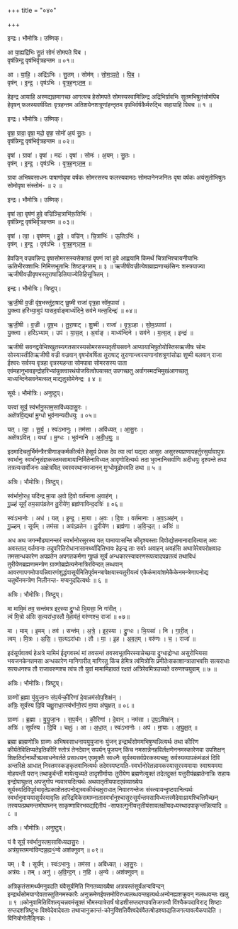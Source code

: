 +++
title = "०४०"

+++


इन्द्रः। भौमोत्रिः। उष्णिक्।

आ या॒ह्यद्रि॑भिः सु॒तं सोमं॑ सोमपते पिब ।  
वृष॑न्निन्द्र॒ वृष॑भिर्वृत्रहन्तम ॥ ०१॥

आ । या॒हि॒ । अद्रि॑ऽभिः । सु॒तम् । सोम॑म् । सो॒म॒ऽप॒ते॒ । पि॒ब॒ ।  
वृष॑न् । इ॒न्द्र॒ । वृष॑ऽभिः । वृ॒त्र॒ह॒न्ऽत॒म॒ ॥

हेइन्द्र आयाहि अस्मद्यज्ञमागच्छ आगत्यच हेसोमपते सोमस्यस्वामिन्निन्द्र अद्रिभिर्ग्रावभिः सुतमभिषुतंसोमंपिब हेवृषन् फलस्यवर्षयितः वृत्रहन्तम अतिशयेनशत्रूणांहन्तृतम वृषभिर्वर्षकैर्मरुद्भिः सहायाहि पिबच ॥ १ ॥

इन्द्रः। भौमोत्रिः। उष्णिक्।

वृषा॒ ग्रावा॒ वृषा॒ मदो॒ वृषा॒ सोमो॑ अ॒यं सु॒तः ।  
वृष॑न्निन्द्र॒ वृष॑भिर्वृत्रहन्तम ॥ ०२॥

वृषा॑ । ग्रावा॑ । वृषा॑ । मदः॑ । वृषा॑ । सोमः॑ । अ॒यम् । सु॒तः ।  
वृष॑न् । इ॒न्द्र॒ । वृष॑ऽभिः । वृ॒त्र॒ह॒न्ऽत॒म॒ ॥

ग्रावा अभिषवसाधनः पाषाणोवृषा वर्षकः सोमरसस्य फलस्यवामदः सोमपानेनजनितः वृषा वर्षकः अयंसुतोभिषुतः सोमोवृषा संस्तोमं- ॥ २ ॥

इन्द्रः। भौमोत्रिः। उष्णिक्।

वृषा॑ त्वा॒ वृष॑णं हुवे॒ वज्रि॑ञ्चि॒त्राभि॑रू॒तिभिः॑ ।  
वृष॑न्निन्द्र॒ वृष॑भिर्वृत्रहन्तम ॥ ०३॥

वृषा॑ । त्वा॒ । वृष॑णम् । हु॒वे॒ । वज्रि॑न् । चि॒त्राभिः॑ । ऊ॒तिऽभिः॑ ।  
वृष॑न् । इ॒न्द्र॒ । वृष॑ऽभिः । वृ॒त्र॒ह॒न्ऽत॒म॒ ॥

हेवज्रिन् वज्रवन्निन्द्र वृषासोमरसस्यसेक्ताहं वृषणं त्वां हुवे आह्वयामि किमर्थं चित्राभिश्चायनीयाभिः ऊतिभीरक्शाभिः निमित्तभूताभिः शिष्टङ्गतम् ॥ ३ ॥ ऋजीषीवज्रीत्येषाब्राह्मणाच्छंसिनः शस्त्रयाज्या ऋजीषीवज्रीवृषभस्तुराषाडितियाज्येतिहिसूत्रितम् ।

इन्द्रः। भौमोत्रिः। त्रिष्टुप्।

ऋ॒जी॒षी व॒ज्री वृ॑ष॒भस्तु॑रा॒षाट् छु॒ष्मी राजा॑ वृत्र॒हा सो॑म॒पावा॑ ।  
यु॒क्त्वा हरि॑भ्या॒मुप॑ यासद॒र्वाङ्माध्यं॑दिने॒ सव॑ने मत्स॒दिन्द्रः॑ ॥ ०४॥

ऋ॒जी॒षी । व॒ज्री । वृ॒ष॒भः । तु॒रा॒षाट् । शु॒ष्मी । राजा॑ । वृ॒त्र॒ऽहा । सो॒म॒ऽपावा॑ ।  
यु॒क्त्वा । हरि॑ऽभ्याम् । उप॑ । या॒स॒त् । अ॒र्वाङ् । माध्य॑न्दिने । सव॑ने । म॒त्स॒त् । इन्द्रः॑ ॥

ऋजीषी सवनद्वयेभिश्खुतस्यगतसारस्यसोमरसस्यतृतीयसवने आप्यायाभिषुतोयोस्तिसऋजीषः सोमः सोस्यास्तीतिऋजीषी वज्री वज्रवान् वृषभोवर्षिता तुराषाट् तुराणान्त्वरमाणानांशत्रूणांसोढा शुष्मी बलवान् राजा ईश्वरः सर्वस्य वृत्रहा वृत्रस्यहन्ता सोमपावा सोमरसस्य पाता एवंमहानुभावइन्द्रोहरिभ्यांयुक्त्वारथंयोजयित्वोपयासत् उपगच्छतु अर्वागस्मदभिमुखंआगच्छतु माध्यन्दिनेसवनेमत्सत् माद्यतुसोमेनेन्द्रः ॥ ४ ॥

सूर्यः। भौमोत्रिः। अनुष्टुप्।

यत्त्वा॑ सूर्य॒ स्व॑र्भानु॒स्तम॒सावि॑ध्यदासु॒रः ।  
अक्षे॑त्रवि॒द्यथा॑ मु॒ग्धो भुव॑नान्यदीधयुः ॥ ०५॥

यत् । त्वा॒ । सू॒र्य॒ । स्वः॑ऽभानुः । तम॑सा । अवि॑ध्यत् । आ॒सु॒रः ।  
अक्षे॑त्रऽवित् । यथा॑ । मु॒ग्धः । भुव॑नानि । अ॒दी॒ध॒युः॒ ॥

इदमादिचतुर्भिर्मन्त्रैरत्रीणाङ्कर्मकीर्त्यते हेसूर्य प्रेरक देव त्वा त्वां यद्यदा आसुरः असुरस्यप्राणापहर्तुरसुर्यावापुत्रः स्वर्भानुः स्वर्भानुसंज्ञकस्तमसामायानिर्मितेनाविध्यत् आवृणोदित्यर्थः तदा भुवनानिसर्वाणि अदीधयुः दृश्यन्ते तथा तत्रत्यःसर्वोजनः अक्षेत्रवित् स्वस्वस्थानमजानन् मुग्धोमूढोभवति तथा ॥ ५ ॥

अत्रिः। भौमोत्रिः। त्रिष्टुप्।

स्व॑र्भानो॒रध॒ यदि॑न्द्र मा॒या अ॒वो दि॒वो वर्त॑माना अ॒वाह॑न् ।  
गू॒ळ्हं सूर्यं॒ तम॒साप॑व्रतेन तु॒रीये॑ण॒ ब्रह्म॑णाविन्द॒दत्रिः॑ ॥ ०६॥

स्वः॑ऽभानोः । अध॑ । यत् । इ॒न्द्र॒ । मा॒या । अ॒वः । दि॒वः । वर्त॑मानाः । अ॒व॒ऽअह॑न् ।  
गू॒ळ्हम् । सूर्य॑म् । तम॑सा । अप॑ऽव्रतेन । तु॒रीये॑ण । ब्रह्म॑णा । अ॒वि॒न्द॒त् । अत्रिः॑ ॥

अध अथ जगन्मौढ्यानन्तरं स्वर्भानोरसुरस्य यत् यामायाःसन्ति कीदृश्यस्ताः दिवोद्योतमानादादित्यात् अवः अवस्तात् वर्तमानाः तदुपरितिरोधानासामर्थ्यादितिभावः हेइन्द्र ताः सर्वाः अवाहन् अवहंसि अथात्रेरेवपरोक्षवादः तमसान्धकारेण अपव्रतेन अपगतकर्मणा गूह्ळं सूर्यं अन्धकारस्यावरणरूपत्वादपव्रतत्वं तथाविधं तुरीयेणब्रह्मणामन्त्रेण ग्राव्णोब्रह्मेत्यनेनात्रिरविन्दत् लब्धवान् आवरणापगमोपायन्निवारणंशुद्धंवासूर्यमितिपूर्वमन्त्रापेक्षयास्यतुरीयत्वं एकैकंमायांशमेकैकेनमन्त्रेणापनोद्य चतुर्थेनमन्त्रेण निलीनन्त- मप्यनुददित्यर्थः ॥ ६ ॥

अत्रिः। भौमोत्रिः। त्रिष्टुप्।

मा मामि॒मं तव॒ सन्त॑मत्र इर॒स्या द्रु॒ग्धो भि॒यसा॒ नि गा॑रीत् ।  
त्वं मि॒त्रो अ॑सि स॒त्यरा॑धा॒स्तौ मे॒हाव॑तं॒ वरु॑णश्च॒ राजा॑ ॥ ०७॥

मा । माम् । इ॒मम् । तव॑ । सन्त॑म् । अ॒त्रे॒ । इ॒र॒स्या । द्रु॒ग्धः । भि॒यसा॑ । नि । गा॒री॒त् ।  
त्वम् । मि॒त्रः । अ॒सि॒ । स॒त्यऽरा॑धाः । तौ । मा॒ । इ॒ह । अ॒व॒त॒म् । वरु॑णः । च॒ । राजा॑ ॥

इदंसूर्यवाक्यं हेअत्रे मामिमं ईदृगवस्थं मां तवसन्तं तवस्वभूतमिरस्यान्नेच्छया द्रुग्धाद्रोग्धा असुरोभियसा भयजनकेनतमसा अन्धकारेण मानिगारीत् मागिरतु किंच हेमित्र त्वंमित्रोसि प्रमीतेःसकाशान्त्राताभवसि सत्यराधाः सत्यधनश्च तौ राजावरुणश्च त्वंच तौ युवां मामामिहावतं रक्षतं अत्रिरेवमित्रउच्यते वरुणश्चयुवाम् ॥ ७ ॥

अत्रिः। भौमोत्रिः। त्रिष्टुप्।

ग्राव्णो॑ ब्र॒ह्मा यु॑युजा॒नः स॑प॒र्यन्की॒रिणा॑ दे॒वान्नम॑सोप॒शिक्ष॑न् ।  
अत्रिः॒ सूर्य॑स्य दि॒वि चक्षु॒राधा॒त्स्व॑र्भानो॒रप॑ मा॒या अ॑घुक्षत् ॥ ०८॥

ग्राव्णः॑ । ब्र॒ह्मा । यु॒यु॒जा॒नः । स॒प॒र्यन् । की॒रिणा॑ । दे॒वान् । नम॑सा । उ॒प॒ऽशिक्ष॑न् ।  
अत्रिः॑ । सूर्य॑स्य । दि॒वि । चक्षुः॑ । आ । अ॒धा॒त् । स्वः॑ऽभानोः । अप॑ । मा॒याः । अ॒घु॒क्ष॒त् ॥

ब्रह्मा ब्राह्मणोत्रिः ग्राव्णः अभिषवसाधनाययुयुजानः युंजन् इन्द्रार्थंसोममभिषुण्वन्नित्यर्थः तथा कीरिण कीर्यतेविक्षिप्यतेइतिकीरि स्तोत्रं तेनदेवान् सपर्यन् पूजयन् किंच नमसान्नेनहविर्लक्षणेननमस्कारेणवा उपशिक्षन् शिक्षतिर्दानार्थोत्रप्रसाधनेवर्तते प्रसाधयन् एवमुक्तैः साधनैः सूर्यस्यसर्वप्रेरकस्यचक्षुः सर्वस्यव्यापकंमंडलं दिवि अन्तरिक्षे आधात् निस्तमस्कङ्कृतवानित्यर्थः तदेवस्पष्टयति-स्वर्भानोरेतन्नामकस्यासुरस्यमायाः स्वाश्रयमया मोहयन्ती परान् तथाकुर्वन्ती मायेत्युच्यते तादृशीर्मायाः तुरीयेण ब्रह्मणेत्युक्तं तदेतदुक्तं यत्तुरीयंब्रह्मतेनात्रिः सहायः इन्द्रोपाघुक्षत् अपजुगोप न्यवारयदित्यर्थः अथवातृतीयपादएवंव्याख्येयः सूर्यस्यदिविपूर्वमावृतेप्रकाशेतदपनोद्यस्वकीयंचक्षुराधात् निवारणन्तेजः संस्त्यायन्दृष्टवानित्यर्थः स्वर्भानुमाययासूर्यस्यावृत्तिः हारिद्रविकेसमाम्नातास्वर्भानुश्चासुरःसूर्यन्तमसाविध्यत्तस्मैदेवाःप्रायश्चित्तिमैच्छन् तस्ययत्प्रथमन्तमोपाघ्नन् साकृष्णाविरभवद्यद्दितीयं -साफाल्गुनीयत्तृतीयंसावलक्षीयदध्यस्थादपाकृन्तन्नित्यादि ॥ ८ ॥

अत्रिः। भौमोत्रिः। अनुष्टुप्।

यं वै सूर्यं॒ स्व॑र्भानु॒स्तम॒सावि॑ध्यदासु॒रः ।  
अत्र॑य॒स्तमन्व॑विन्दन्न॒ह्य१॒॑न्ये अश॑क्नुवन् ॥ ०९॥

यम् । वै । सूर्य॑म् । स्वः॑ऽभानुः । तम॑सा । अवि॑ध्यत् । आ॒सु॒रः ।  
अत्र॑यः । तम् । अनु॑ । अ॒वि॒न्द॒न् । न॒हि । अ॒न्ये । अश॑क्नुवन् ॥

अत्रिकृतंसामर्थ्यमनुवदति यंवैसूर्यमिति निगतव्याख्यैषा अत्रयस्तंसूर्यंअन्वविन्दन् इन्द्रार्थंसोमयाग्देवतास्तुतिनमस्कारैः अनुक्रमेणईषत्तमोविरुध्यलब्धवन्तइत्यर्थःअन्येनह्यशक्रुवन् नलब्धवन्तः खलु ॥ ९ ॥कोनुवामितिविंशत्यृचन्नवमंसूक्तं भौमस्यात्रेरार्षं षोडशीसप्तदश्यावतिजगत्यौ विंश्यैकपदाविराट् शिष्टाः सप्तदशत्रिष्टुभः विश्वेदेवादेवताः तथाचानुक्रान्तं-कोनुविंशतिर्वैश्वदेवंवैतत्षोडश्याद्यतिजगत्यावत्यैकपादेति । विनियोगोलैङ्गिकः ।